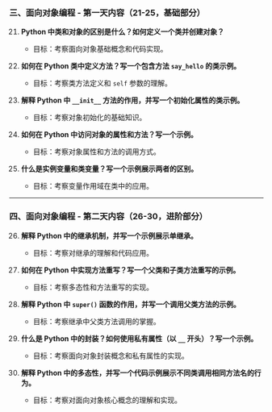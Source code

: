 ### 三、面向对象编程 - 第一天内容（21-25，基础部分）
21. **Python 中类和对象的区别是什么？如何定义一个类并创建对象？**
    - 目标：考察面向对象基础概念和代码实现。

22. **如何在 Python 类中定义方法？写一个包含方法 `say_hello` 的类示例。**
    - 目标：考察类方法定义和 `self` 参数的理解。

23. **解释 Python 中 `__init__` 方法的作用，并写一个初始化属性的类示例。**
    - 目标：考察对象初始化的基础知识。

24. **如何在 Python 中访问对象的属性和方法？写一个示例。**
    - 目标：考察对象属性和方法的调用方式。

25. **什么是实例变量和类变量？写一个示例展示两者的区别。**
    - 目标：考察变量作用域在类中的应用。

---

### 四、面向对象编程 - 第二天内容（26-30，进阶部分）
26. **解释 Python 中的继承机制，并写一个示例展示单继承。**
    - 目标：考察对继承的理解和代码应用。

27. **如何在 Python 中实现方法重写？写一个父类和子类方法重写的示例。**
    - 目标：考察多态性和方法重写的实现。

28. **解释 Python 中 `super()` 函数的作用，并写一个调用父类方法的示例。**
    - 目标：考察继承中父类方法调用的掌握。

29. **什么是 Python 中的封装？如何使用私有属性（以 `__` 开头）？写一个示例。**
    - 目标：考察面向对象封装概念和私有属性的实现。

30. **解释 Python 中的多态性，并写一个代码示例展示不同类调用相同方法名的行为。**
    - 目标：考察对面向对象核心概念的理解和实现。
